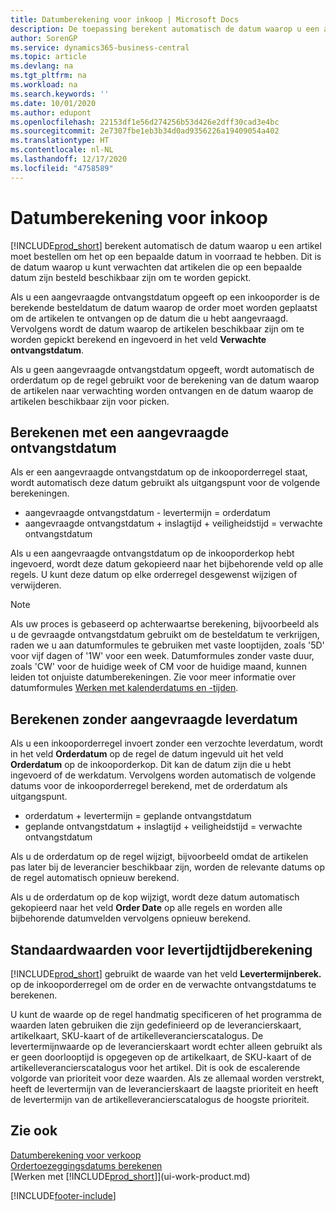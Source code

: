 ```yaml
---
title: Datumberekening voor inkoop | Microsoft Docs
description: De toepassing berekent automatisch de datum waarop u een artikel moet bestellen zodat u het op een bepaalde datum in voorraad hebt. Dit is de datum waarop u kunt verwachten dat artikelen die op een bepaalde datum zijn besteld beschikbaar zijn om te worden gepickt.
author: SorenGP
ms.service: dynamics365-business-central
ms.topic: article
ms.devlang: na
ms.tgt_pltfrm: na
ms.workload: na
ms.search.keywords: ''
ms.date: 10/01/2020
ms.author: edupont
ms.openlocfilehash: 22153df1e56d274256b53d426e2dff30cad3e4bc
ms.sourcegitcommit: 2e7307fbe1eb3b34d0ad9356226a19409054a402
ms.translationtype: HT
ms.contentlocale: nl-NL
ms.lasthandoff: 12/17/2020
ms.locfileid: "4758589"
---
```

# <a name="date-calculation-for-purchases"></a>Datumberekening voor inkoop

[!INCLUDE[prod_short](includes/prod_short.md)] berekent automatisch de datum waarop u een artikel moet bestellen om het op een bepaalde datum in voorraad te hebben. Dit is de datum waarop u kunt verwachten dat artikelen die op een bepaalde datum zijn besteld beschikbaar zijn om te worden gepickt.  

Als u een aangevraagde ontvangstdatum opgeeft op een inkooporder is de berekende besteldatum de datum waarop de order moet worden geplaatst om de artikelen te ontvangen op de datum die u hebt aangevraagd. Vervolgens wordt de datum waarop de artikelen beschikbaar zijn om te worden gepickt berekend en ingevoerd in het veld **Verwachte ontvangstdatum**.  

Als u geen aangevraagde ontvangstdatum opgeeft, wordt automatisch de orderdatum op de regel gebruikt voor de berekening van de datum waarop de artikelen naar verwachting worden ontvangen en de datum waarop de artikelen beschikbaar zijn voor picken.  

## <a name="calculating-with-a-requested-receipt-date"></a>Berekenen met een aangevraagde ontvangstdatum

Als er een aangevraagde ontvangstdatum op de inkooporderregel staat, wordt automatisch deze datum gebruikt als uitgangspunt voor de volgende berekeningen.  

- aangevraagde ontvangstdatum - levertermijn = orderdatum  
- aangevraagde ontvangstdatum + inslagtijd + veiligheidstijd = verwachte ontvangstdatum  

Als u een aangevraagde ontvangstdatum op de inkooporderkop hebt ingevoerd, wordt deze datum gekopieerd naar het bijbehorende veld op alle regels. U kunt deze datum op elke orderregel desgewenst wijzigen of verwijderen.  

> [!NOTE]
> Als uw proces is gebaseerd op achterwaartse berekening, bijvoorbeeld als u de gevraagde ontvangstdatum gebruikt om de besteldatum te verkrijgen, raden we u aan datumformules te gebruiken met vaste looptijden, zoals '5D' voor vijf dagen of '1W' voor een week. Datumformules zonder vaste duur, zoals 'CW' voor de huidige week of CM voor de huidige maand, kunnen leiden tot onjuiste datumberekeningen. Zie voor meer informatie over datumformules [Werken met kalenderdatums en -tijden](ui-enter-date-ranges.md).

## <a name="calculating-without-a-requested-delivery-date"></a>Berekenen zonder aangevraagde leverdatum

Als u een inkooporderregel invoert zonder een verzochte leverdatum, wordt in het veld **Orderdatum** op de regel de datum ingevuld uit het veld **Orderdatum** op de inkooporderkop. Dit kan de datum zijn die u hebt ingevoerd of de werkdatum. Vervolgens worden automatisch de volgende datums voor de inkooporderregel berekend, met de orderdatum als uitgangspunt.  

- orderdatum + levertermijn = geplande ontvangstdatum  
- geplande ontvangstdatum + inslagtijd + veiligheidstijd = verwachte ontvangstdatum  

Als u de orderdatum op de regel wijzigt, bijvoorbeeld omdat de artikelen pas later bij de leverancier beschikbaar zijn, worden de relevante datums op de regel automatisch opnieuw berekend.  

Als u de orderdatum op de kop wijzigt, wordt deze datum automatisch gekopieerd naar het veld **Order Date** op alle regels en worden alle bijbehorende datumvelden vervolgens opnieuw berekend.  

## <a name="default-values-for-lead-time-calculation"></a>Standaardwaarden voor levertijdtijdberekening

[!INCLUDE[prod_short](includes/prod_short.md)] gebruikt de waarde van het veld **Levertermijnberek.** op de inkooporderregel om de order en de verwachte ontvangstdatums te berekenen.  

U kunt de waarde op de regel handmatig specificeren of het programma de waarden laten gebruiken die zijn gedefinieerd op de leverancierskaart, artikelkaart, SKU-kaart of de artikelleverancierscatalogus.
De levertermijnwaarde op de leverancierskaart wordt echter alleen gebruikt als er geen doorlooptijd is opgegeven op de artikelkaart, de SKU-kaart of de artikelleverancierscatalogus voor het artikel. Dit is ook de escalerende volgorde van prioriteit voor deze waarden. Als ze allemaal worden verstrekt, heeft de levertermijn van de leverancierskaart de laagste prioriteit en heeft de levertermijn van de artikelleverancierscatalogus de hoogste prioriteit.  

## <a name="see-also"></a>Zie ook

[Datumberekening voor verkoop](sales-date-calculation-for-sales.md)   
[Ordertoezeggingsdatums berekenen](sales-how-to-calculate-order-promising-dates.md)  
[Werken met [!INCLUDE[prod_short](includes/prod_short.md)]](ui-work-product.md)  


[!INCLUDE[footer-include](includes/footer-banner.md)]